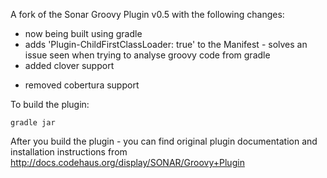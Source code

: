 
A fork of the Sonar Groovy Plugin v0.5 with the following changes:

 + now being built using gradle
 + adds 'Plugin-ChildFirstClassLoader: true' to the Manifest - solves an issue seen when trying to analyse groovy code from gradle
 + added clover support
 - removed cobertura support

To build the plugin:

    gradle jar

After you build the plugin - you can find original plugin documentation and installation instructions from http://docs.codehaus.org/display/SONAR/Groovy+Plugin


